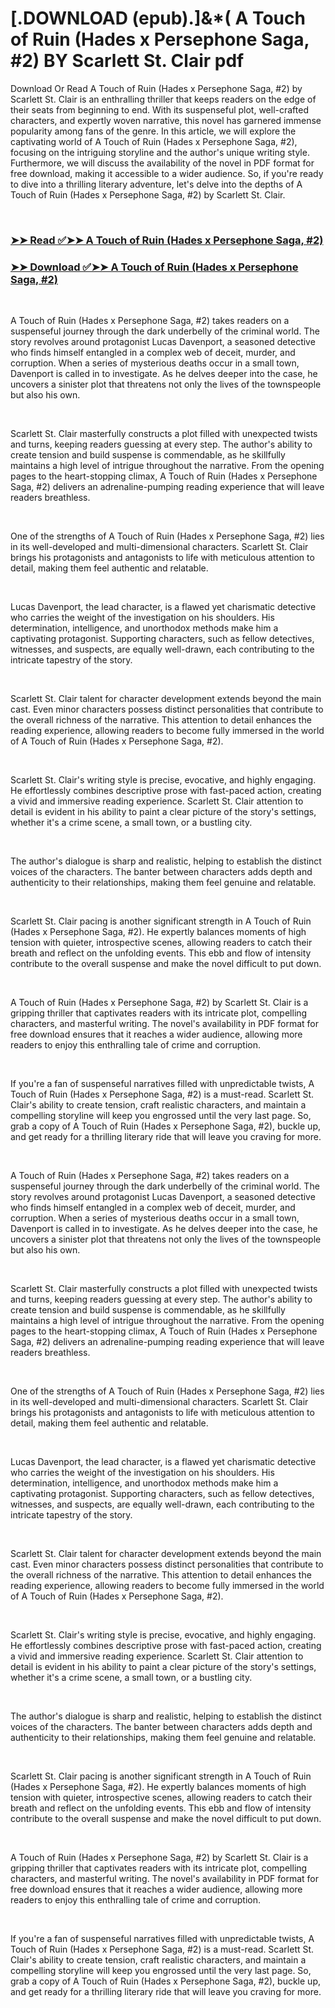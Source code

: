 # [.DOWNLOAD (epub).]&*( A Touch of Ruin (Hades x Persephone Saga, #2) BY Scarlett St.  Clair pdf

<p>Download Or Read A Touch of Ruin (Hades x Persephone Saga, #2) by Scarlett St.  Clair is an enthralling thriller that keeps readers on the edge of their seats from beginning to end. With its suspenseful plot, well-crafted characters, and expertly woven narrative, this novel has garnered immense popularity among fans of the genre. In this article, we will explore the captivating world of A Touch of Ruin (Hades x Persephone Saga, #2), focusing on the intriguing storyline and the author's unique writing style. Furthermore, we will discuss the availability of the novel in PDF format for free download, making it accessible to a wider audience. So, if you're ready to dive into a thrilling literary adventure, let's delve into the depths of A Touch of Ruin (Hades x Persephone Saga, #2) by Scarlett St.  Clair.</p>
<p>&nbsp;</p>

### [➤➤ Read ✅➤➤ A Touch of Ruin (Hades x Persephone Saga, #2)](https://pdf2worldwide.blogspot.com/id/53143734)

### [➤➤ Download ✅➤➤ A Touch of Ruin (Hades x Persephone Saga, #2)](https://pdf2worldwide.blogspot.com/id/53143734)

<p>&nbsp;</p>
<p>A Touch of Ruin (Hades x Persephone Saga, #2) takes readers on a suspenseful journey through the dark underbelly of the criminal world. The story revolves around protagonist Lucas Davenport, a seasoned detective who finds himself entangled in a complex web of deceit, murder, and corruption. When a series of mysterious deaths occur in a small town, Davenport is called in to investigate. As he delves deeper into the case, he uncovers a sinister plot that threatens not only the lives of the townspeople but also his own.</p>
<p>&nbsp;</p>
<p>Scarlett St.  Clair masterfully constructs a plot filled with unexpected twists and turns, keeping readers guessing at every step. The author's ability to create tension and build suspense is commendable, as he skillfully maintains a high level of intrigue throughout the narrative. From the opening pages to the heart-stopping climax, A Touch of Ruin (Hades x Persephone Saga, #2) delivers an adrenaline-pumping reading experience that will leave readers breathless.</p>
<p>&nbsp;</p>
<p>One of the strengths of A Touch of Ruin (Hades x Persephone Saga, #2) lies in its well-developed and multi-dimensional characters. Scarlett St.  Clair brings his protagonists and antagonists to life with meticulous attention to detail, making them feel authentic and relatable.</p>
<p>&nbsp;</p>
<p>Lucas Davenport, the lead character, is a flawed yet charismatic detective who carries the weight of the investigation on his shoulders. His determination, intelligence, and unorthodox methods make him a captivating protagonist. Supporting characters, such as fellow detectives, witnesses, and suspects, are equally well-drawn, each contributing to the intricate tapestry of the story.</p>
<p>&nbsp;</p>
<p>Scarlett St.  Clair talent for character development extends beyond the main cast. Even minor characters possess distinct personalities that contribute to the overall richness of the narrative. This attention to detail enhances the reading experience, allowing readers to become fully immersed in the world of A Touch of Ruin (Hades x Persephone Saga, #2).</p>
<p>&nbsp;</p>
<p>Scarlett St.  Clair's writing style is precise, evocative, and highly engaging. He effortlessly combines descriptive prose with fast-paced action, creating a vivid and immersive reading experience. Scarlett St.  Clair attention to detail is evident in his ability to paint a clear picture of the story's settings, whether it's a crime scene, a small town, or a bustling city.</p>
<p>&nbsp;</p>
<p>The author's dialogue is sharp and realistic, helping to establish the distinct voices of the characters. The banter between characters adds depth and authenticity to their relationships, making them feel genuine and relatable.</p>
<p>&nbsp;</p>
<p>Scarlett St.  Clair pacing is another significant strength in A Touch of Ruin (Hades x Persephone Saga, #2). He expertly balances moments of high tension with quieter, introspective scenes, allowing readers to catch their breath and reflect on the unfolding events. This ebb and flow of intensity contribute to the overall suspense and make the novel difficult to put down.</p>
<p>&nbsp;</p>
<p>A Touch of Ruin (Hades x Persephone Saga, #2) by Scarlett St.  Clair is a gripping thriller that captivates readers with its intricate plot, compelling characters, and masterful writing. The novel's availability in PDF format for free download ensures that it reaches a wider audience, allowing more readers to enjoy this enthralling tale of crime and corruption.</p>
<p>&nbsp;</p>
<p>If you're a fan of suspenseful narratives filled with unpredictable twists, A Touch of Ruin (Hades x Persephone Saga, #2) is a must-read. Scarlett St.  Clair's ability to create tension, craft realistic characters, and maintain a compelling storyline will keep you engrossed until the very last page. So, grab a copy of A Touch of Ruin (Hades x Persephone Saga, #2), buckle up, and get ready for a thrilling literary ride that will leave you craving for more.</p>
<p>&nbsp;</p>
<p>A Touch of Ruin (Hades x Persephone Saga, #2) takes readers on a suspenseful journey through the dark underbelly of the criminal world. The story revolves around protagonist Lucas Davenport, a seasoned detective who finds himself entangled in a complex web of deceit, murder, and corruption. When a series of mysterious deaths occur in a small town, Davenport is called in to investigate. As he delves deeper into the case, he uncovers a sinister plot that threatens not only the lives of the townspeople but also his own.</p>
<p>&nbsp;</p>
<p>Scarlett St.  Clair masterfully constructs a plot filled with unexpected twists and turns, keeping readers guessing at every step. The author's ability to create tension and build suspense is commendable, as he skillfully maintains a high level of intrigue throughout the narrative. From the opening pages to the heart-stopping climax, A Touch of Ruin (Hades x Persephone Saga, #2) delivers an adrenaline-pumping reading experience that will leave readers breathless.</p>
<p>&nbsp;</p>
<p>One of the strengths of A Touch of Ruin (Hades x Persephone Saga, #2) lies in its well-developed and multi-dimensional characters. Scarlett St.  Clair brings his protagonists and antagonists to life with meticulous attention to detail, making them feel authentic and relatable.</p>
<p>&nbsp;</p>
<p>Lucas Davenport, the lead character, is a flawed yet charismatic detective who carries the weight of the investigation on his shoulders. His determination, intelligence, and unorthodox methods make him a captivating protagonist. Supporting characters, such as fellow detectives, witnesses, and suspects, are equally well-drawn, each contributing to the intricate tapestry of the story.</p>
<p>&nbsp;</p>
<p>Scarlett St.  Clair talent for character development extends beyond the main cast. Even minor characters possess distinct personalities that contribute to the overall richness of the narrative. This attention to detail enhances the reading experience, allowing readers to become fully immersed in the world of A Touch of Ruin (Hades x Persephone Saga, #2).</p>
<p>&nbsp;</p>
<p>Scarlett St.  Clair's writing style is precise, evocative, and highly engaging. He effortlessly combines descriptive prose with fast-paced action, creating a vivid and immersive reading experience. Scarlett St.  Clair attention to detail is evident in his ability to paint a clear picture of the story's settings, whether it's a crime scene, a small town, or a bustling city.</p>
<p>&nbsp;</p>
<p>The author's dialogue is sharp and realistic, helping to establish the distinct voices of the characters. The banter between characters adds depth and authenticity to their relationships, making them feel genuine and relatable.</p>
<p>&nbsp;</p>
<p>Scarlett St.  Clair pacing is another significant strength in A Touch of Ruin (Hades x Persephone Saga, #2). He expertly balances moments of high tension with quieter, introspective scenes, allowing readers to catch their breath and reflect on the unfolding events. This ebb and flow of intensity contribute to the overall suspense and make the novel difficult to put down.</p>
<p>&nbsp;</p>
<p>A Touch of Ruin (Hades x Persephone Saga, #2) by Scarlett St.  Clair is a gripping thriller that captivates readers with its intricate plot, compelling characters, and masterful writing. The novel's availability in PDF format for free download ensures that it reaches a wider audience, allowing more readers to enjoy this enthralling tale of crime and corruption.</p>
<p>&nbsp;</p>
<p>If you're a fan of suspenseful narratives filled with unpredictable twists, A Touch of Ruin (Hades x Persephone Saga, #2) is a must-read. Scarlett St.  Clair's ability to create tension, craft realistic characters, and maintain a compelling storyline will keep you engrossed until the very last page. So, grab a copy of A Touch of Ruin (Hades x Persephone Saga, #2), buckle up, and get ready for a thrilling literary ride that will leave you craving for more.</p>
<p>&nbsp;</p>
